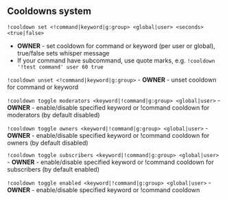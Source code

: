 ## Cooldowns system
`!cooldown set <!command|keyword|g:group> <global|user> <seconds> <true|false>`

- **OWNER** - set cooldown for command or keyword (per user or global), true/false sets whisper message
- If your command have subcommand, use quote marks, e.g. `!cooldown '!test command' user 60 true`

`!cooldown unset <!command|keyword|g:group>` - **OWNER** - unset cooldown for command or keyword

`!cooldown toggle moderators <keyword|!command|g:group> <global|user>` - **OWNER** - enable/disable specified keyword or !command cooldown for moderators (by default disabled)

`!cooldown toggle owners <keyword|!command|g:group> <global|user>` - **OWNER** - enable/disable specified keyword or !command cooldown for owners  (by default disabled)

`!cooldown toggle subscribers <keyword|!command|g:group> <global|user>` - **OWNER** - enable/disable specified keyword or !command cooldown for subscribers (by default enabled)

`!cooldown toggle enabled <keyword|!command|g:group> <global|user>` - **OWNER** - enable/disable specified keyword or !command cooldown
